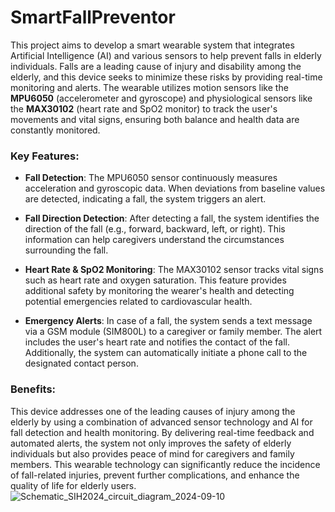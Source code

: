 # SmartFallPreventor

This project aims to develop a smart wearable system that integrates Artificial Intelligence (AI) and various sensors to help prevent falls in elderly individuals. Falls are a leading cause of injury and disability among the elderly, and this device seeks to minimize these risks by providing real-time monitoring and alerts. The wearable utilizes motion sensors like the **MPU6050** (accelerometer and gyroscope) and physiological sensors like the **MAX30102** (heart rate and SpO2 monitor) to track the user's movements and vital signs, ensuring both balance and health data are constantly monitored.

### Key Features:

- **Fall Detection**: The MPU6050 sensor continuously measures acceleration and gyroscopic data. When deviations from baseline values are detected, indicating a fall, the system triggers an alert.
  
- **Fall Direction Detection**: After detecting a fall, the system identifies the direction of the fall (e.g., forward, backward, left, or right). This information can help caregivers understand the circumstances surrounding the fall.

- **Heart Rate & SpO2 Monitoring**: The MAX30102 sensor tracks vital signs such as heart rate and oxygen saturation. This feature provides additional safety by monitoring the wearer's health and detecting potential emergencies related to cardiovascular health.

- **Emergency Alerts**: In case of a fall, the system sends a text message via a GSM module (SIM800L) to a caregiver or family member. The alert includes the user's heart rate and notifies the contact of the fall. Additionally, the system can automatically initiate a phone call to the designated contact person.

### Benefits:
This device addresses one of the leading causes of injury among the elderly by using a combination of advanced sensor technology and AI for fall detection and health monitoring. By delivering real-time feedback and automated alerts, the system not only improves the safety of elderly individuals but also provides peace of mind for caregivers and family members. This wearable technology can significantly reduce the incidence of fall-related injuries, prevent further complications, and enhance the quality of life for elderly users.![Schematic_SIH2024_circuit_diagram_2024-09-10](https://github.com/user-attachments/assets/536f4a44-82a7-47be-9b04-d242bd812b96)


